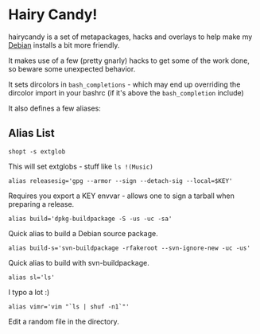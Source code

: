 Hairy Candy!
============

hairycandy is a set of metapackages, hacks and overlays to help make my
[Debian](http://debian.org) installs a bit more friendly.

It makes use of a few (pretty gnarly) hacks to get some of the work done, so
beware some unexpected behavior.

It sets dircolors in `bash_completions` - which may end up overriding the
dircolor import in your bashrc (if it's above the `bash_completion` include)

It also defines a few aliases:

Alias List
----------

    shopt -s extglob

This will set extglobs - stuff like `ls !(Music)`

    alias releasesig='gpg --armor --sign --detach-sig --local=$KEY'

Requires you export a KEY envvar - allows one to sign a tarball when preparing
a release.

    alias build='dpkg-buildpackage -S -us -uc -sa'

Quick alias to build a Debian source package.

    alias build-s='svn-buildpackage -rfakeroot --svn-ignore-new -uc -us'

Quick alias to build with svn-buildpackage.

    alias sl='ls'

I typo a lot :)

    alias vimr='vim "`ls | shuf -n1`"'

Edit a random file in the directory.
